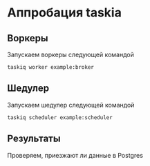# Аппробация taskia

## Воркеры

Запускаем воркеры следующей командой
```shell
taskiq worker example:broker
```

## Шедулер

Запускаем шедулер следующей командой
```shell
taskiq scheduler example:scheduler
```

## Результаты

Проверяем, приезжают ли данные в Postgres